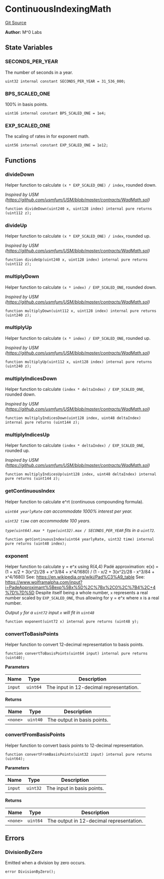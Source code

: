 # ContinuousIndexingMath
[Git Source](https://github.com/MZero-Labs/protocol/blob/3382fb7336bbc7276e0c3f51da451c9fa6e0016f/src/libs/ContinuousIndexingMath.sol)

**Author:**
M^0 Labs


## State Variables
### SECONDS_PER_YEAR
The number of seconds in a year.


```solidity
uint32 internal constant SECONDS_PER_YEAR = 31_536_000;
```


### BPS_SCALED_ONE
100% in basis points.


```solidity
uint16 internal constant BPS_SCALED_ONE = 1e4;
```


### EXP_SCALED_ONE
The scaling of rates in for exponent math.


```solidity
uint56 internal constant EXP_SCALED_ONE = 1e12;
```


## Functions
### divideDown

Helper function to calculate `(x * EXP_SCALED_ONE) / index`, rounded down.

*Inspired by USM (https://github.com/usmfum/USM/blob/master/contracts/WadMath.sol)*


```solidity
function divideDown(uint240 x, uint128 index) internal pure returns (uint112 z);
```

### divideUp

Helper function to calculate `(x * EXP_SCALED_ONE) / index`, rounded up.

*Inspired by USM (https://github.com/usmfum/USM/blob/master/contracts/WadMath.sol)*


```solidity
function divideUp(uint240 x, uint128 index) internal pure returns (uint112 z);
```

### multiplyDown

Helper function to calculate `(x * index) / EXP_SCALED_ONE`, rounded down.

*Inspired by USM (https://github.com/usmfum/USM/blob/master/contracts/WadMath.sol)*


```solidity
function multiplyDown(uint112 x, uint128 index) internal pure returns (uint240 z);
```

### multiplyUp

Helper function to calculate `(x * index) / EXP_SCALED_ONE`, rounded up.

*Inspired by USM (https://github.com/usmfum/USM/blob/master/contracts/WadMath.sol)*


```solidity
function multiplyUp(uint112 x, uint128 index) internal pure returns (uint240 z);
```

### multiplyIndicesDown

Helper function to calculate `(index * deltaIndex) / EXP_SCALED_ONE`, rounded down.

*Inspired by USM (https://github.com/usmfum/USM/blob/master/contracts/WadMath.sol)*


```solidity
function multiplyIndicesDown(uint128 index, uint48 deltaIndex) internal pure returns (uint144 z);
```

### multiplyIndicesUp

Helper function to calculate `(index * deltaIndex) / EXP_SCALED_ONE`, rounded up.

*Inspired by USM (https://github.com/usmfum/USM/blob/master/contracts/WadMath.sol)*


```solidity
function multiplyIndicesUp(uint128 index, uint48 deltaIndex) internal pure returns (uint144 z);
```

### getContinuousIndex

Helper function to calculate e^rt (continuous compounding formula).

*`uint64 yearlyRate` can accommodate 1000% interest per year.*

*`uint32 time` can accommodate 100 years.*

*`type(uint64).max * type(uint32).max / SECONDS_PER_YEAR` fits in a `uint72`.*


```solidity
function getContinuousIndex(uint64 yearlyRate, uint32 time) internal pure returns (uint48 index);
```

### exponent

Helper function to calculate y = e^x using R(4,4) Padé approximation:
e(x) = (1 + x/2 + 3(x^2)/28 + x^3/84 + x^4/1680) / (1 - x/2 + 3(x^2)/28 - x^3/84 + x^4/1680)
See: https://en.wikipedia.org/wiki/Pad%C3%A9_table
See: https://www.wolframalpha.com/input?i=PadeApproximant%5Bexp%5Bx%5D%2C%7Bx%2C0%2C%7B4%2C+4%7D%7D%5D
Despite itself being a whole number, `x` represents a real number scaled by `EXP_SCALED_ONE`, thus
allowing for y = e^x where x is a real number.

*Output `y` for a `uint72` input `x` will fit in `uint48`*


```solidity
function exponent(uint72 x) internal pure returns (uint48 y);
```

### convertToBasisPoints

Helper function to convert 12-decimal representation to basis points.


```solidity
function convertToBasisPoints(uint64 input) internal pure returns (uint40);
```
**Parameters**

|Name|Type|Description|
|----|----|-----------|
|`input`|`uint64`|The input in 12-decimal representation.|

**Returns**

|Name|Type|Description|
|----|----|-----------|
|`<none>`|`uint40`|The output in basis points.|


### convertFromBasisPoints

Helper function to convert basis points to 12-decimal representation.


```solidity
function convertFromBasisPoints(uint32 input) internal pure returns (uint64);
```
**Parameters**

|Name|Type|Description|
|----|----|-----------|
|`input`|`uint32`|The input in basis points.|

**Returns**

|Name|Type|Description|
|----|----|-----------|
|`<none>`|`uint64`|The output in 12-decimal representation.|


## Errors
### DivisionByZero
Emitted when a division by zero occurs.


```solidity
error DivisionByZero();
```

